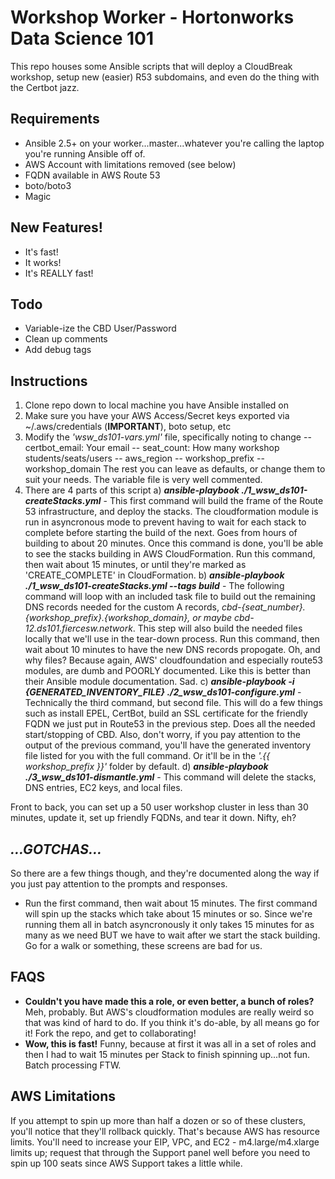# Workshop Worker - Hortonworks Data Science 101

This repo houses some Ansible scripts that will deploy a CloudBreak workshop, setup new (easier) R53 subdomains, and even do the thing with the Certbot jazz.
## Requirements
  - Ansible 2.5+ on your worker...master...whatever you're calling the laptop you're running Ansible off of.
  - AWS Account with limitations removed (see below)
  - FQDN available in AWS Route 53
  - boto/boto3
  - Magic

## New Features!
  - It's fast!
  - It works!
  - It's REALLY fast!
## Todo
  - Variable-ize the CBD User/Password
  - Clean up comments
  - Add debug tags

## Instructions
  1) Clone repo down to local machine you have Ansible installed on
  2) Make sure you have your AWS Access/Secret keys exported via ~/.aws/credentials (**IMPORTANT**), boto setup, etc
  3) Modify the *'wsw_ds101-vars.yml'* file, specifically noting to change
  -- certbot_email: Your email
  -- seat_count: How many workshop students/seats/users
  -- aws_region
  -- workshop_prefix
  -- workshop_domain
  The rest you can leave as defaults, or change them to suit your needs.  The variable file is very well commented.
  4) There are 4 parts of this script
   a) ***ansible-playbook ./1_wsw_ds101-createStacks.yml*** - This first command will build the frame of the Route 53 infrastructure, and deploy the stacks.  The cloudformation module is run in asyncronous mode to prevent having to wait for each stack to complete before starting the build of the next.  Goes from hours of building to about 20 minutes.  Once this command is done, you'll be able to see the stacks building in AWS CloudFormation.  Run this command, then wait about 15 minutes, or until they're marked as 'CREATE_COMPLETE' in CloudFormation.
   b) ***ansible-playbook ./1_wsw_ds101-createStacks.yml --tags build*** - The following command will loop with an included task file to build out the remaining DNS records needed for the custom A records, *cbd-{seat_number}.{workshop_prefix}.{workshop_domain}, or maybe cbd-12.ds101.fiercesw.network*.  This step will also build the needed files locally that we'll use in the tear-down process.  Run this command, then wait about 10 minutes to have the new DNS records propogate.
    Oh, and why files?  Because again, AWS' cloudfoundation and especially route53 modules, are dumb and POORLY documented.  Like this is better than their Ansible module documentation.  Sad.
   c) ***ansible-playbook -i {GENERATED_INVENTORY_FILE} ./2_wsw_ds101-configure.yml*** - Technically the third command, but second file.  This will do a few things such as install EPEL, CertBot, build an SSL certificate for the friendly FQDN we just put in Route53 in the previous step.  Does all the needed start/stopping of CBD.  Also, don't worry, if you pay attention to the output of the previous command, you'll have the generated inventory file listed for you with the full command.  Or it'll be in the *'.{{ workshop_prefix }}'* folder by default.
   d) ***ansible-playbook ./3_wsw_ds101-dismantle.yml*** - This command will delete the stacks, DNS entries, EC2 keys, and local files.

Front to back, you can set up a 50 user workshop cluster in less than 30 minutes, update it, set up friendly FQDNs, and tear it down.  Nifty, eh?
## ***...GOTCHAS...***
So there are a few things though, and they're documented along the way if you just pay attention to the prompts and responses.
 - Run the first command, then wait about 15 minutes.  The first command will spin up the stacks which take about 15 minutes or so.  Since we're running them all in batch asyncronously it only takes 15 minutes for as many as we need BUT we have to wait after we start the stack building.  Go for a walk or something, these screens are bad for us.

## FAQS
 - **Couldn't you have made this a role, or even better, a bunch of roles?**  Meh, probably.  But AWS's cloudformation modules are really weird so that was kind of hard to do.  If you think it's do-able, by all means go for it!  Fork the repo, and get to collaborating!
 - **Wow, this is fast!**  Funny, because at first it was all in a set of roles and then I had to wait 15 minutes per Stack to finish spinning up...not fun.  Batch processing FTW.

## AWS Limitations
If you attempt to spin up more than half a dozen or so of these clusters, you'll notice that they'll rollback quickly.
That's because AWS has resource limits.  You'll need to increase your EIP, VPC, and EC2 - m4.large/m4.xlarge limits up; request that through the Support panel well before you need to spin up 100 seats since AWS Support takes a little while.
